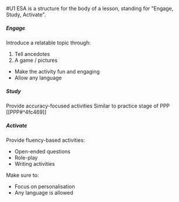 #U1
ESA is a structure for the body of a lesson, standing for "Engage, Study, Activate".
##### Engage
Introduce a relatable topic through:
1. Tell ancedotes
2. A game / pictures

- Make the activity fun and engaging
- Allow any language
##### Study
Provide accuracy-focused activities
Similar to practice stage of PPP [[PPP#^4fc469]]
##### Activate
Provide fluency-based activities:
- Open-ended questions
- Role-play
- Writing activities

Make sure to:
- Focus on personalisation
- Any language is allowed

